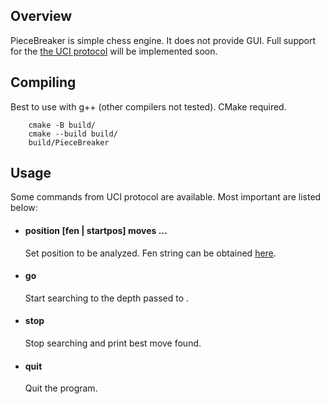## Overview

PieceBreaker is simple chess engine. It does not provide GUI. Full support for the [the UCI protocol](https://www.shredderchess.com/download/div/uci.zip) will be implemented soon.


## Compiling
Best to use with g++ (other compilers not tested). CMake required.

```
    cmake -B build/
    cmake --build build/
    build/PieceBreaker
```

## Usage
Some commands from UCI protocol are available. Most important are listed below:

  * #### position [fen <fenstring> | startpos] moves <move1> ... <moven>
    Set position to be analyzed. Fen string can be obtained [here](https://lichess.org/editor).

  * #### go <number>
    Start searching to the depth passed to <number>.

  * #### stop
    Stop searching and print best move found.

  * #### quit
    Quit the program.